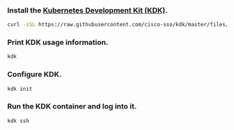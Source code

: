 
### Install the [Kubernetes Development Kit (KDK)](https://github.com/cisco-sso/kdk).

```bash
curl -sSL https://raw.githubusercontent.com/cisco-sso/kdk/master/files/install | bash
```

### Print KDK usage information.

```bash
kdk
```

### Configure KDK.

```bash
kdk init
```

### Run the KDK container and log into it.

```bash
kdk ssh
```
